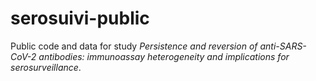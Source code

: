 # serosuivi-public
Public code and data for study *Persistence and reversion of anti-SARS-CoV-2 antibodies: immunoassay heterogeneity and implications for serosurveillance*.
